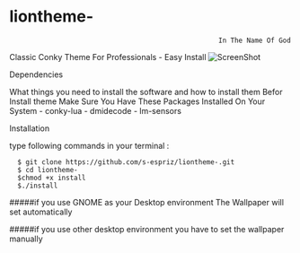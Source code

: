 # liontheme-
                                                        In The Name Of God 
 
 Classic Conky Theme  For Professionals - Easy Install 
 ![ScreenShot](http://s9.picofile.com/file/8335724392/Screenshot_from_2018_08_29_05_13_58.png)
 

Dependencies

What things you need to install the software and how to install them 
Befor Install theme Make Sure You Have These Packages Installed On Your System 
                 - conky-lua
                 - dmidecode
                 - lm-sensors
 
Installation

type following commands in your terminal :

      $ git clone https://github.com/s-espriz/liontheme-.git
      $ cd liontheme-
      $chmod +x install
      $./install 


#####if you use GNOME as your Desktop environment The Wallpaper will set automatically 


#####if you use other desktop environment you have to set the wallpaper manually
